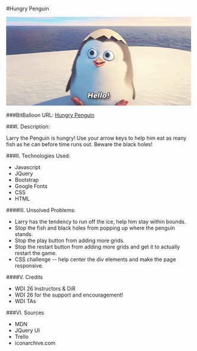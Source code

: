 #Hungry Penguin

![picture alt](giphy.gif)

###BitBalloon URL: [Hungry Penguin](http://hungrypenguin.bitballoon.com)

###I. Description: 

Larry the Penguin is hungry! Use your arrow keys to help him eat as many fish as he can before time runs out. Beware the black holes! 

###II. Technologies Used:

* Javascript
* JQuery
* Bootstrap
* Google Fonts
* CSS
* HTML

####III. Unsolved Problems:

* Larry has the tendency to run off the ice, help him stay within bounds.
* Stop the fish and black holes from popping up where the penguin stands.
* Stop the play button from adding more grids.
* Stop the restart button from adding more grids and get it to actually restart the game.
* CSS challenge -- help center the div elements and make the page responsive.  

####V. Credits 

* WDI 26 Instructors & DiR
* WDI 26 for the support and encouragement!
* WDI TAs

###VI. Sources

* MDN
* JQuery UI
* Trello
* iconarchive.com

